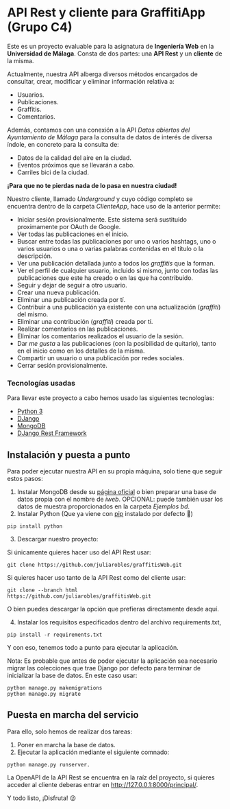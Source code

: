 # API Rest y cliente para GraffitiApp (Grupo C4)
Este es un proyecto evaluable para la asignatura de **Ingeniería Web** en la **Universidad de Málaga**.
Consta de dos partes: una **API Rest** y un **cliente** de la misma.

Actualmente, nuestra API alberga diversos métodos encargados de consultar, crear, modificar y eliminar información relativa a:
* Usuarios.
* Publicaciones.
* Graffitis.
* Comentarios.

Además, contamos con una conexión a la API *Datos abiertos del Ayuntamiento de Málaga* para la consulta de datos de interés de diversa índole, en concreto para la consulta de:
* Datos de la calidad del aire en la ciudad.
* Eventos próximos que se llevarán a cabo.
* Carriles bici de la ciudad.

**¡Para que no te pierdas nada de lo pasa en nuestra ciudad!**

Nuestro cliente, llamado *Underground* y cuyo código completo se encuentra dentro de la carpeta *ClienteApp*, hace uso de la anterior permite:
* Iniciar sesión provisionalmente. Este sistema será sustituido proximamente por OAuth de Google.
* Ver todas las publicaciones en el inicio.
* Buscar entre todas las publicaciones por uno o varios hashtags, uno o varios usuarios o una o varias palabras contenidas en el título o la descripción.
* Ver una publicación detallada junto a todos los *graffitis* que la forman.
* Ver el perfil de cualquier usuario, incluido sí mismo, junto con todas las publicaciones que este ha creado o en las que ha contribuido.
* Seguir y dejar de seguir a otro usuario.
* Crear una nueva publicación.
* Eliminar una publicación creada por tí.
* Contribuir a una publicación ya existente con una actualización (*graffiti*) del mismo.
* Eliminar una contribución (*graffiti*) creada por tí.
* Realizar comentarios en las publicaciones.
* Eliminar los comentarios realizados el usuario de la sesión.
* Dar *me gusta* a las publicaciones (con la posibilidad de quitarlo), tanto en el inicio como en los detalles de la misma.
* Compartir un usuario o una publicación por redes sociales.
* Cerrar sesión provisionalmente.



### Tecnologías usadas
Para llevar este proyecto a cabo hemos usado las siguientes tecnologías:
* [Python 3](https://www.python.org/download/releases/3.0/)
* [DJango](https://www.djangoproject.com/)
* [MongoDB](mongodb.com)
* [DJango Rest Framework](https://www.django-rest-framework.org/)

## Instalación y puesta a punto
Para poder ejecutar nuestra API en su propia máquina, solo tiene que seguir estos pasos:
 1. Instalar MongoDB desde su [página oficial](https://www.mongodb.com/) o bien preparar una base de datos propia con el nombre de _iweb_. OPCIONAL: puede también usar los datos de muestra proporcionados en la carpeta _Ejemplos bd_.
 2. Instalar Python (Que ya viene con [pip](https://pypi.org/project/pip/) instalado por defecto :tada:)
 ``` shell
 pip install python
 ```
 3. Descargar nuestro proyecto:
 
  Si únicamente quieres hacer uso del API Rest usar:
 ``` shell
 git clone https://github.com/juliarobles/graffitisWeb.git
 ```
  Si quieres hacer uso tanto de la API Rest como del cliente usar:
 ``` shell
 git clone --branch html https://github.com/juliarobles/graffitisWeb.git
 ```
  O bien puedes descargar la opción que prefieras directamente desde aquí.
 
 4. Instalar los requisitos especificados dentro del archivo requirements.txt,
 ``` shell
 pip install -r requirements.txt
 ```
Y con eso, tenemos todo a punto para ejecutar la aplicación.

Nota: Es probable que antes de poder ejecutar la aplicación sea necesario migrar las colecciones que trae Django por defecto para terminar de inicializar la base de datos. 
En este caso usar:
``` shell
python manage.py makemigrations
python manage.py migrate
 ```


## Puesta en marcha del servicio
Para ello, solo hemos de realizar dos tareas:
 1. Poner en marcha la base de datos.
 2. Ejecutar la aplicación mediante el siguiente comnado:
 ``` shell
 python manage.py runserver.
 ```
 La OpenAPI de la API Rest se encuentra en la raíz del proyecto, si quieres acceder al cliente deberas entrar en http://127.0.0.1:8000/principal/.
 
 Y todo listo, ¡Disfruta! :stuck_out_tongue_winking_eye:
